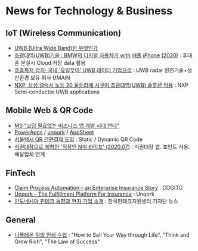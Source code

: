 # News for Technology & Business 


## IoT (Wireless Communication)
- [UWB (Ultra Wide Band)란 무엇인가](https://blog.naver.com/suresofttech/222020100797)
- [초광대역(UWB)기술 : BMW의 디지털 자동차키 with 애플 iPhone (2020)](https://blog.naver.com/kyoung1155/222025404704) : 휴대폰 분실시 Cloud 저장 data 활용
- [호흡까지 감지· 국내 '유일무이' UWB 레이더 기업으로](https://blog.naver.com/hellodd11/222044990869) : UWB radar 원천기술+생산환경 보유 회사 UMAIN
- [NXP, 삼성 갤럭시 노트 20 울트라에 시큐어 초광대역(UWB) 솔루션 적용](https://blog.naver.com/nxpkor/222058246791) : NXP Semi-conductor UWB applications 

## Mobile Web & QR Code
- [MS "코딩 필요없는 비즈니스 앱 개발 시대 연다"](https://n.news.naver.com/article/293/0000027493)
- [PowerApps](https://powerapps.microsoft.com/) / [unqork](https://www.unqork.com/no-code-software-platform-enterprise-apps-unqork) / [AppSheet](https://www.appsheet.com/)
- [서울택시 QR 간편결제 도입](https://newsis.com/view/?id=NISX20181023_0000450598&cID=10201&pID=10200) : Static / Dynamic QR Code
- [식권대장으로 체험한 '직장인 N끼 라이프' (2020.07)](https://zdnet.co.kr/view/?no=20200714175743) : 식권대장 앱. 포인트 사용. 배달업체 연계

## FinTech
- [Claim Process Automation – an Enterprise Insurance Story](https://youtu.be/dT0INU-fmI8) : COGITO
- [Unqork - The Fulfillment Platform For Insurance](https://youtu.be/pWbF6DAOhi4) : Unqork
- [인도네시아 핀테크 동향과 현지 기업 소개](https://blog.naver.com/koreafintech/221629207309) : 한국핀테크지원센터 기자단 뉴스

## General
- [나폴레온 힐의 인생 수업](https://m.post.naver.com/viewer/postView.nhn?volumeNo=27929619&memberNo=29740882&vType=VERTICAL) : "How to Sell Your Way through Life", "Think and Grow Rich", "The Law of Success"
  
